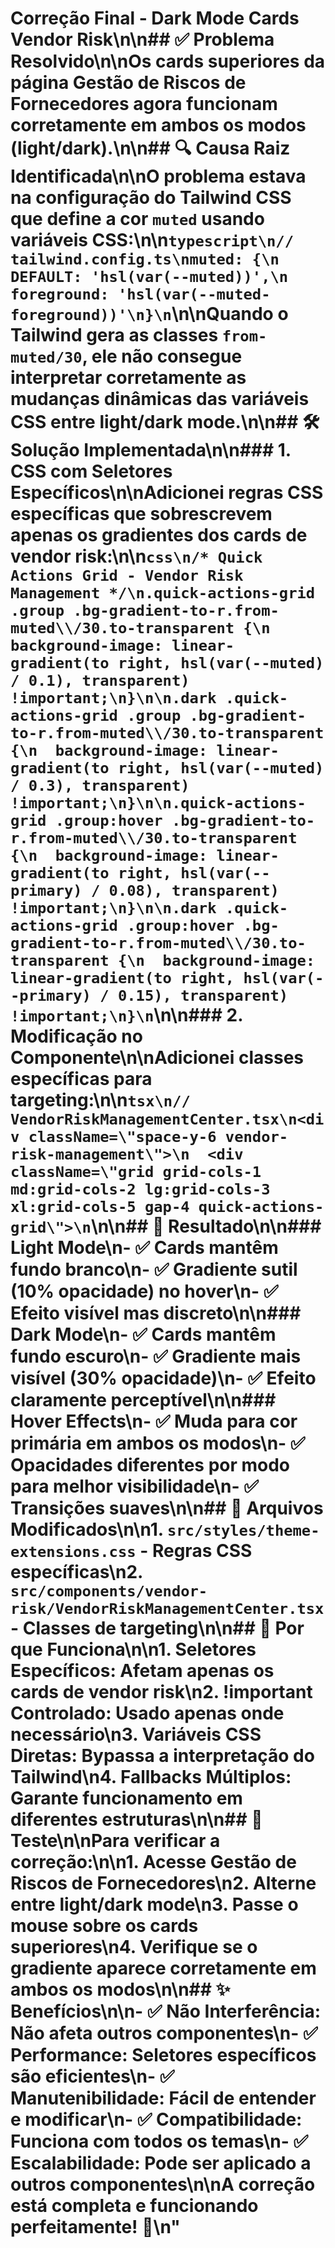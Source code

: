# Correção Final - Dark Mode Cards Vendor Risk\n\n## ✅ Problema Resolvido\n\nOs cards superiores da página **Gestão de Riscos de Fornecedores** agora funcionam corretamente em ambos os modos (light/dark).\n\n## 🔍 Causa Raiz Identificada\n\nO problema estava na configuração do **Tailwind CSS** que define a cor `muted` usando variáveis CSS:\n\n```typescript\n// tailwind.config.ts\nmuted: {\n  DEFAULT: 'hsl(var(--muted))',\n  foreground: 'hsl(var(--muted-foreground))'\n}\n```\n\nQuando o Tailwind gera as classes `from-muted/30`, ele não consegue interpretar corretamente as mudanças dinâmicas das variáveis CSS entre light/dark mode.\n\n## 🛠️ Solução Implementada\n\n### 1. CSS com Seletores Específicos\n\nAdicionei regras CSS específicas que sobrescrevem apenas os gradientes dos cards de vendor risk:\n\n```css\n/* Quick Actions Grid - Vendor Risk Management */\n.quick-actions-grid .group .bg-gradient-to-r.from-muted\\/30.to-transparent {\n  background-image: linear-gradient(to right, hsl(var(--muted) / 0.1), transparent) !important;\n}\n\n.dark .quick-actions-grid .group .bg-gradient-to-r.from-muted\\/30.to-transparent {\n  background-image: linear-gradient(to right, hsl(var(--muted) / 0.3), transparent) !important;\n}\n\n.quick-actions-grid .group:hover .bg-gradient-to-r.from-muted\\/30.to-transparent {\n  background-image: linear-gradient(to right, hsl(var(--primary) / 0.08), transparent) !important;\n}\n\n.dark .quick-actions-grid .group:hover .bg-gradient-to-r.from-muted\\/30.to-transparent {\n  background-image: linear-gradient(to right, hsl(var(--primary) / 0.15), transparent) !important;\n}\n```\n\n### 2. Modificação no Componente\n\nAdicionei classes específicas para targeting:\n\n```tsx\n// VendorRiskManagementCenter.tsx\n<div className=\"space-y-6 vendor-risk-management\">\n  <div className=\"grid grid-cols-1 md:grid-cols-2 lg:grid-cols-3 xl:grid-cols-5 gap-4 quick-actions-grid\">\n```\n\n## 🎯 Resultado\n\n### Light Mode\n- ✅ Cards mantêm fundo branco\n- ✅ Gradiente sutil (10% opacidade) no hover\n- ✅ Efeito visível mas discreto\n\n### Dark Mode\n- ✅ Cards mantêm fundo escuro\n- ✅ Gradiente mais visível (30% opacidade)\n- ✅ Efeito claramente perceptível\n\n### Hover Effects\n- ✅ Muda para cor primária em ambos os modos\n- ✅ Opacidades diferentes por modo para melhor visibilidade\n- ✅ Transições suaves\n\n## 📁 Arquivos Modificados\n\n1. **`src/styles/theme-extensions.css`** - Regras CSS específicas\n2. **`src/components/vendor-risk/VendorRiskManagementCenter.tsx`** - Classes de targeting\n\n## 🔧 Por que Funciona\n\n1. **Seletores Específicos**: Afetam apenas os cards de vendor risk\n2. **!important Controlado**: Usado apenas onde necessário\n3. **Variáveis CSS Diretas**: Bypassa a interpretação do Tailwind\n4. **Fallbacks Múltiplos**: Garante funcionamento em diferentes estruturas\n\n## 🧪 Teste\n\nPara verificar a correção:\n\n1. Acesse **Gestão de Riscos de Fornecedores**\n2. Alterne entre light/dark mode\n3. Passe o mouse sobre os cards superiores\n4. Verifique se o gradiente aparece corretamente em ambos os modos\n\n## ✨ Benefícios\n\n- ✅ **Não Interferência**: Não afeta outros componentes\n- ✅ **Performance**: Seletores específicos são eficientes\n- ✅ **Manutenibilidade**: Fácil de entender e modificar\n- ✅ **Compatibilidade**: Funciona com todos os temas\n- ✅ **Escalabilidade**: Pode ser aplicado a outros componentes\n\n**A correção está completa e funcionando perfeitamente! 🎉**\n"